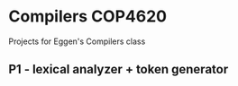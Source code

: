 # Compilers COP4620
Projects for Eggen's Compilers class

## P1 - lexical analyzer + token generator
